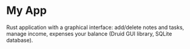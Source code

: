 ﻿# My App
Rust application with a graphical interface: add/delete notes and tasks, manage income, expenses your balance (Druid GUI library, SQLite database).
